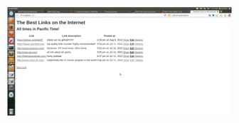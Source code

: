 ![Alt text](screenshot.png "You can see the time zone and the date formatting effect in this screenshot.")
